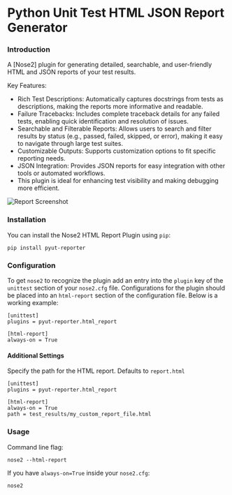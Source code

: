 # Python Unit Test HTML JSON Report Generator

### Introduction
A [Nose2] plugin for generating detailed, searchable, and user-friendly HTML and JSON reports of your test results.

Key Features:

- Rich Test Descriptions: Automatically captures docstrings from tests as descriptions, making the reports more informative and readable.
- Failure Tracebacks: Includes complete traceback details for any failed tests, enabling quick identification and resolution of issues.
- Searchable and Filterable Reports: Allows users to search and filter results by status (e.g., passed, failed, skipped, or error), making it easy to navigate through large test suites.
- Customizable Outputs: Supports customization options to fit specific reporting needs.
- JSON Integration: Provides JSON reports for easy integration with other tools or automated workflows.
- This plugin is ideal for enhancing test visibility and making debugging more efficient.

![Report Screenshot](https://raw.githubusercontent.com/pankajnayak1994/pyut-reporter/master/docs/images/report.png)

### Installation
You can install the Nose2 HTML Report Plugin using `pip`:
```
pip install pyut-reporter
```

### Configuration
To get `nose2` to recognize the plugin add an entry into the `plugin` key of the `unittest` section of your `nose2.cfg` file. Configurations for the plugin should be placed into an `html-report` section of the configuration file. Below is a working example:
```
[unittest]
plugins = pyut-reporter.html_report

[html-report]
always-on = True
```

#### Additional Settings
Specify the path for the HTML report. Defaults to `report.html`
```
[unittest]
plugins = pyut-reporter.html_report

[html-report]
always-on = True
path = test_results/my_custom_report_file.html
```

### Usage
Command line flag:
```
nose2 --html-report
```

If you have `always-on=True` inside your `nose2.cfg`:
```
nose2
```
